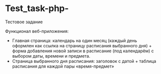 # Test_task-php-

Тестовое задание

Функционал веб-приложения:
- Главная страница: календарь на один месяц (каждый день оформлен как ссылка на страницу расписания выбранного дня) + форма добавления новой записи в расписание (под календарём) с выбором даты, времени и предмета.
- Страница выбранного дня расписания: заголовок с датой + таблица расписания для каждой пары «время-предмет»
